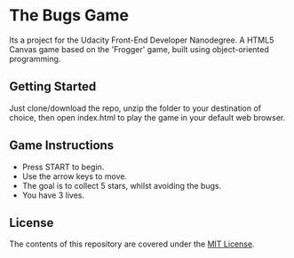 # The Bugs Game
Its a project for the Udacity Front-End Developer Nanodegree. A HTML5 Canvas game based on the 'Frogger' game, built using object-oriented programming.

## Getting Started
Just clone/download the repo, unzip the folder to your destination of choice, then open index.html to play the game in your default web browser.

## Game Instructions
* Press START to begin.
* Use the arrow keys to move.
* The goal is to collect 5 stars, whilst avoiding the bugs.
* You have 3 lives.

## License

The contents of this repository are covered under the [MIT License](https://github.com/sctkusel/frontend-nanodegree-frogger-game-project/blob/master/LICENSE.txt).
